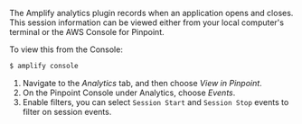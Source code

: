 The Amplify analytics plugin records when an application opens and closes. This session information can be viewed either from your local computer's terminal or the AWS Console for Pinpoint.

To view this from the Console:

```sh
$ amplify console
```

1. Navigate to the *Analytics* tab, and then choose *View in Pinpoint*.
2. On the Pinpoint Console under Analytics, choose *Events*. 
3. Enable filters, you can select `Session Start` and `Session Stop` events to filter on session events.
